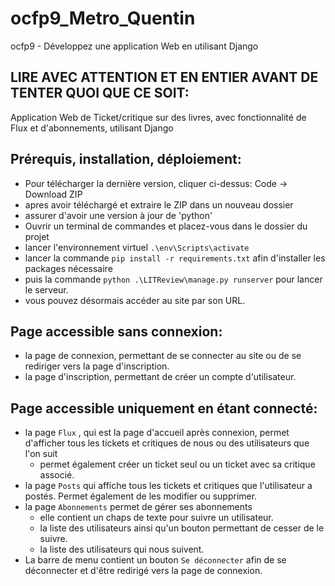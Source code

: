 # ocfp9_Metro_Quentin
ocfp9 - Développez une application Web en utilisant Django

## LIRE AVEC ATTENTION ET EN ENTIER AVANT DE TENTER QUOI QUE CE SOIT:
Application Web de Ticket/critique sur des livres, avec fonctionnalité de Flux et d'abonnements, utilisant Django

## Prérequis, installation, déploiement:
- Pour télécharger la dernière version, cliquer ci-dessus: Code -> Download ZIP
- apres avoir téléchargé et extraire le ZIP dans un nouveau dossier
- assurer d'avoir une version à jour de 'python'
- Ouvrir un terminal de commandes et placez-vous dans le dossier du projet
- lancer l'environnement virtuel `.\env\Scripts\activate`
- lancer la commande `pip install -r requirements.txt` afin d'installer les packages nécessaire
- puis la commande `python .\LITReview\manage.py runserver` pour lancer le serveur.
- vous pouvez désormais accéder au site par son URL.

## Page accessible sans connexion:
- la page de connexion, permettant de se connecter au site ou de se rediriger vers la page d'inscription.
- la page d'inscription, permettant de créer un compte d'utilisateur.


## Page accessible uniquement en étant connecté:
- la page `Flux` , qui est la page d'accueil après connexion, permet d'afficher tous les tickets et critiques de nous ou des utilisateurs que l'on suit
  -  permet également créer un ticket seul ou un ticket avec sa critique associé.
- la page `Posts` qui affiche tous les tickets et critiques que l'utilisateur a postés. Permet également de les modifier ou supprimer.
- la page `Abonnements` permet de gérer ses abonnements
  - elle contient un chaps de texte pour suivre un utilisateur.
  - la liste des utilisateurs ainsi qu'un bouton permettant de cesser de le suivre.
  - la liste des utilisateurs qui nous suivent.
- La barre de menu contient un bouton `Se déconnecter` afin de se déconnecter et d'être redirigé vers la page de connexion.